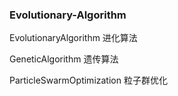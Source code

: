 ### Evolutionary-Algorithm

EvolutionaryAlgorithm 进化算法

GeneticAlgorithm 遗传算法

ParticleSwarmOptimization 粒子群优化